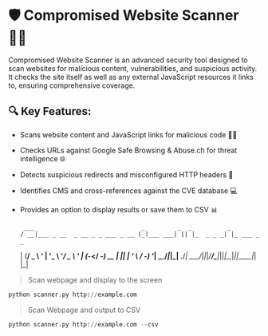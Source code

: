 # 🛡️ Compromised Website Scanner 🕵️‍♂️
Compromised Website Scanner is an advanced security tool designed to scan websites for malicious content, vulnerabilities, and suspicious activity. It checks the site itself as well as any external JavaScript resources it links to, ensuring comprehensive coverage.

## 🔍 Key Features:

* Scans website content and JavaScript links for malicious code 🧑‍💻
* Checks URLs against Google Safe Browsing & Abuse.ch for threat intelligence 🌐
* Detects suspicious redirects and misconfigured HTTP headers 🔄
* Identifies CMS and cross-references against the CVE database 💻
* Provides an option to display results or save them to CSV 📊


       ___                              _         _  _          _           
      / __|___ _ __  _ __ _ _ ___ _ __ (_)___ ___| || |_  _ _ _| |_ ___ _ _ 
     | (__/ _ \ '  \| '_ \ '_/ _ \ '  \| (_-</ -_) __ | || | ' \  _/ -_) '_|
      \___\___/_|_|_| .__/_| \___/_|_|_|_/__/\___|_||_|\_,_|_||_\__\___|_|  
                    |_|                                                     


> Scan webpage and display to the screen

```python
python scanner.py http://example.com
```

> Scan Webpage and output to CSV

```python
python scanner.py http://example.com --csv
```